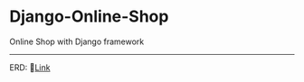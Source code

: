 # Django-Online-Shop
Online Shop with Django framework

------

ERD: 🔗[Link](https://drawsql.app/teams/mehdi-9/diagrams/shop)
